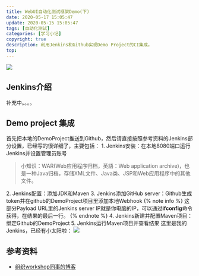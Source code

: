 ```yaml
---
title: WebUI自动化测试框架Demo(下)
date: 2020-05-17 15:05:47
update: 2020-05-15 15:05:47
tags: [自动化测试]
categories: [学习小记]
copyright: true
description: 利用Jenkins和Github实现Demo Project的CI集成。
top:
---
```


<a href="https://sm.ms/image/Nmv3zSFWsTljeZn" target="_blank"><img src="https://i.loli.net/2020/05/15/Nmv3zSFWsTljeZn.png" ></a>

## Jenkins介绍

补充中。。。。

## Demo project 集成
首先把本地的DemoProject推送到Github，然后请直接按照参考资料的Jenkins部分设置，已经写的很详细了，主要包括：
<span id="inline-toc">1.</span> Jenkins安装：在本地8080端口运行Jenkins并设置管理员账号
>小知识：WAR(Web应用程序归档，英語：Web application archive)，也是一种Java归档，存储XML文件、Java类、JSP和Web应用程序中的其他文件。

<span id="inline-toc">2.</span> Jenkins配置：添加JDK和Maven
<span id="inline-toc">3.</span> Jenkins添加GitHub server：Github生成token并在github的DemoProject项目里添加本地Webhook
{% note info %}
这部分Payload URL里的Jenkins server IP就是你电脑的IP，可以通过**ifconfig**命令获得，在结果的最后一行。
{% endnote %}
<span id="inline-toc">4.</span> Jenkins新建并配置Maven项目：绑定Github的DemoProject
<span id="inline-toc">5.</span> Jenkins运行Maven项目并查看结果
这里是我的Jenkins，已经有小太阳啦：
<a href="https://sm.ms/image/Q5FMxDSWvgNUoXB" target="_blank"><img src="https://i.loli.net/2020/05/17/Q5FMxDSWvgNUoXB.png" ></a>


## 参考资料
- [组织workshop同事的博客](https://www.jianshu.com/p/28b7ae892ed1)
